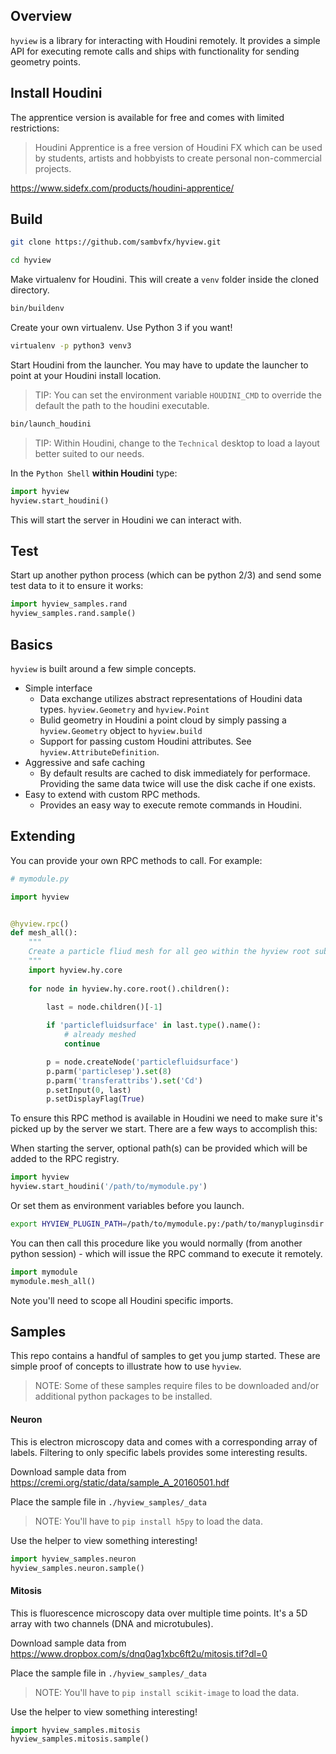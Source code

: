 ## Overview
`hyview` is a library for interacting with Houdini remotely. It provides a simple API for executing remote calls and ships with functionality for sending geometry points.

## Install Houdini
The apprentice version is available for free and comes with limited restrictions:

> Houdini Apprentice is a free version of Houdini FX which can be used by students, artists and hobbyists to create personal non-commercial projects. 

https://www.sidefx.com/products/houdini-apprentice/

## Build
```bash
git clone https://github.com/sambvfx/hyview.git
```

```bash
cd hyview
```

Make virtualenv for Houdini. This will create a `venv` folder inside the cloned directory.
```bash
bin/buildenv
```

Create your own virtualenv. Use Python 3 if you want!

```bash
virtualenv -p python3 venv3
```

Start Houdini from the launcher. You may have to update the launcher to point at your Houdini install location.

> TIP: You can set the environment variable `HOUDINI_CMD` to override the default the path to the houdini executable.

```bash
bin/launch_houdini
```

> TIP: Within Houdini, change to the `Technical` desktop to load a layout better suited to our needs.

In the `Python Shell` **within Houdini** type:

```python
import hyview
hyview.start_houdini()
```

This will start the server in Houdini we can interact with.

## Test

Start up another python process (which can be python 2/3) and send some test data to it to ensure it works:
```python
import hyview_samples.rand
hyview_samples.rand.sample()
```

## Basics

`hyview` is built around a few simple concepts.

- Simple interface
  - Data exchange utilizes abstract representations of Houdini data types. `hyview.Geometry` and `hyview.Point`
  - Bulid geometry in Houdini a point cloud by simply passing a `hyview.Geometry` object to `hyview.build`
  - Support for passing custom Houdini attributes. See `hyview.AttributeDefinition`.
- Aggressive and safe caching
  - By default results are cached to disk immediately for performace. Providing the same data twice will use the disk cache if one exists.
- Easy to extend with custom RPC methods.
  - Provides an easy way to execute remote commands in Houdini.

## Extending

You can provide your own RPC methods to call. For example:

```python
# mymodule.py

import hyview


@hyview.rpc()
def mesh_all():
    """
    Create a particle fliud mesh for all geo within the hyview root subnet.
    """
    import hyview.hy.core
    
    for node in hyview.hy.core.root().children():

        last = node.children()[-1]
        
        if 'particlefluidsurface' in last.type().name():
            # already meshed
            continue

        p = node.createNode('particlefluidsurface')
        p.parm('particlesep').set(8)
        p.parm('transferattribs').set('Cd')
        p.setInput(0, last)
        p.setDisplayFlag(True)
```
To ensure this RPC method is available in Houdini we need to make sure it's picked up by the server we start. There are a few ways to accomplish this:

When starting the server, optional path(s) can be provided which will be added to the RPC registry.

```python
import hyview
hyview.start_houdini('/path/to/mymodule.py')
```

Or set them as environment variables before you launch.
 
```bash
export HYVIEW_PLUGIN_PATH=/path/to/mymodule.py:/path/to/manypluginsdir
```

You can then call this procedure like you would normally (from another python session) - which will issue the RPC command to execute it remotely.

```python
import mymodule
mymodule.mesh_all()
```

Note you'll need to scope all Houdini specific imports.

## Samples

This repo contains a handful of samples to get you jump started. These are simple proof of concepts to illustrate how to use `hyview`.

> NOTE: Some of these samples require files to be downloaded and/or additional python packages to be installed.

#### Neuron

This is electron microscopy data and comes with a corresponding array of labels. Filtering to only specific labels provides some interesting results.

Download sample data from https://cremi.org/static/data/sample_A_20160501.hdf

Place the sample file in `./hyview_samples/_data`

> NOTE: You'll have to `pip install h5py` to load the data.

Use the helper to view something interesting!

```python
import hyview_samples.neuron
hyview_samples.neuron.sample()
```

#### Mitosis

This is fluorescence microscopy data over multiple time points. It's a 5D array with two channels (DNA and microtubules).

Download sample data from https://www.dropbox.com/s/dnq0ag1xbc6ft2u/mitosis.tif?dl=0

Place the sample file in `./hyview_samples/_data`

> NOTE: You'll have to `pip install scikit-image` to load the data.

Use the helper to view something interesting!

```python
import hyview_samples.mitosis
hyview_samples.mitosis.sample()
```